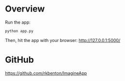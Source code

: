 # Overview


Run the app:

```bash
python app.py
```
Then, hit the app with your browser: http://127.0.0.1:5000/

# GitHub

https://github.com/rkbenton/ImagineApp
